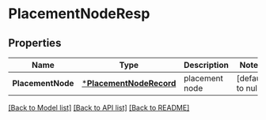 # PlacementNodeResp

## Properties
Name | Type | Description | Notes
------------ | ------------- | ------------- | -------------
**PlacementNode** | [***PlacementNodeRecord**](PlacementNodeRecord.md) | placement node | [default to null]

[[Back to Model list]](../README.md#documentation-for-models) [[Back to API list]](../README.md#documentation-for-api-endpoints) [[Back to README]](../README.md)



